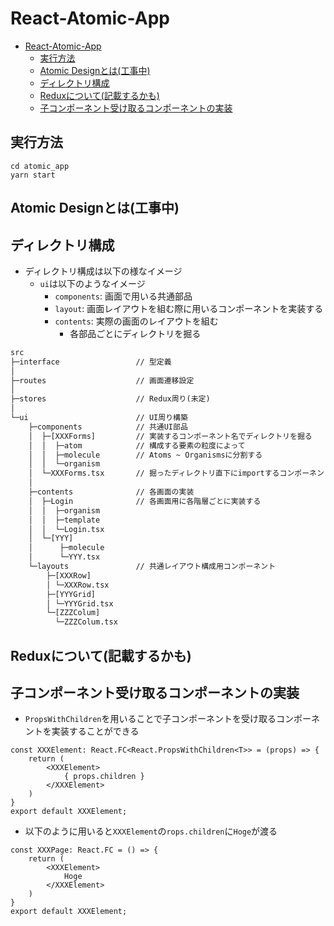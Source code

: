 # React-Atomic-App

<!-- @import "[TOC]" {cmd="toc" depthFrom=1 depthTo=6 orderedList=false} -->

<!-- code_chunk_output -->

- [React-Atomic-App](#react-atomic-app)
  - [実行方法](#実行方法)
  - [Atomic Designとは(工事中)](#atomic-designとは工事中)
  - [ディレクトリ構成](#ディレクトリ構成)
  - [Reduxについて(記載するかも)](#reduxについて記載するかも)
  - [子コンポーネント受け取るコンポーネントの実装](#子コンポーネント受け取るコンポーネントの実装)

<!-- /code_chunk_output -->

## 実行方法

```shell
cd atomic_app
yarn start
```

## Atomic Designとは(工事中)

## ディレクトリ構成

- ディレクトリ構成は以下の様なイメージ
  - `ui`は以下のようなイメージ
    - `components`: 画面で用いる共通部品
    - `layout`: 画面レイアウトを組む際に用いるコンポーネントを実装する
    - `contents`: 実際の画面のレイアウトを組む
      - 各部品ごとにディレクトリを掘る

```txt
src
├─interface                 // 型定義
│
├─routes                    // 画面遷移設定
│
├─stores                    // Redux周り(未定)
│
└─ui                        // UI周り構築
    ├─components            // 共通UI部品
    │  ├─[XXXForms]         // 実装するコンポーネント名でディレクトリを掘る
    │  │  ├─atom            // 構成する要素の粒度によって
    │  │  ├─molecule        // Atoms ~ Organismsに分割する
    │  │  └─organism 
    │  └─XXXForms.tsx       // 掘ったディレクトリ直下にimportするコンポーネントを実装する
    │
    ├─contents              // 各画面の実装
    │  ├─Login              // 各画面用に各階層ごとに実装する
    │  │  ├─organism
    │  │  ├─template
    │  │  └─Login.tsx
    │  └─[YYY]
    │      ├─molecule
    │      └─YYY.tsx
    └─layouts               // 共通レイアウト構成用コンポーネント
        ├─[XXXRow]
        │ └─XXXRow.tsx
        ├─[YYYGrid]
        │ └─YYYGrid.tsx
        └─[ZZZColum]
          └─ZZZColum.tsx
```

## Reduxについて(記載するかも)

## 子コンポーネント受け取るコンポーネントの実装

- `PropsWithChildren`を用いることで子コンポーネントを受け取るコンポーネントを実装することができる

```tsx
const XXXElement: React.FC<React.PropsWithChildren<T>> = (props) => {
    return (
        <XXXElement>
            { props.children }
        </XXXElement>
    )
}
export default XXXElement;
```

- 以下のように用いると`XXXElement`の`rops.children`に`Hoge`が渡る

```tsx
const XXXPage: React.FC = () => {
    return (
        <XXXElement>
            Hoge
        </XXXElement>
    )
}
export default XXXElement;
```
